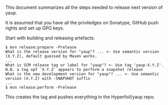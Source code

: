 This document summarizes all the steps needed to release next version of yaup.

It is assumed that you have all the priviledges on Sonatype, GitHub push rights and set up GPG keys.

Start with building and releasing artefacts:

```
$ mvn release:prepare -Prelease
What is the release version for "yaup"? ... <- Use semantic version (X.Y.Z), default guessed by Maven works.
...
What is SCM release tag or label for "yaup"? <- Use tag 'yaup-X.Y.Z'. N.B. a tag opf `X.Y.Z` appears to perform a snapshot release
What is the new development version for "yaup"? ... <- Use semantic version (X.Y.Z) with -SNAPSHOT suffix
...
$ mvn release:perform -Prelease
```

This creates the tag and pushes everything in the Hyperfoil/yaup repo.
